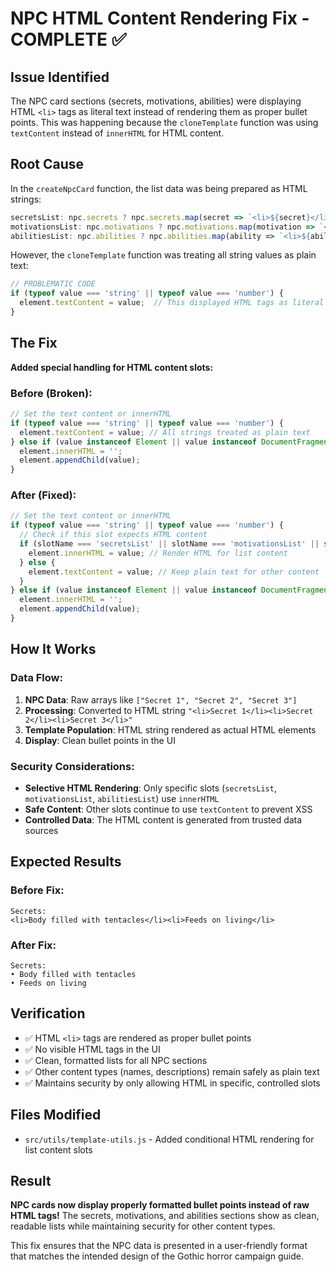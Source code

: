 # NPC HTML Content Rendering Fix - COMPLETE ✅

## Issue Identified
The NPC card sections (secrets, motivations, abilities) were displaying HTML `<li>` tags as literal text instead of rendering them as proper bullet points. This was happening because the `cloneTemplate` function was using `textContent` instead of `innerHTML` for HTML content.

## Root Cause
In the `createNpcCard` function, the list data was being prepared as HTML strings:
```javascript
secretsList: npc.secrets ? npc.secrets.map(secret => `<li>${secret}</li>`).join('') : '',
motivationsList: npc.motivations ? npc.motivations.map(motivation => `<li>${motivation}</li>`).join('') : '',
abilitiesList: npc.abilities ? npc.abilities.map(ability => `<li>${ability}</li>`).join('') : ''
```

However, the `cloneTemplate` function was treating all string values as plain text:
```javascript
// PROBLEMATIC CODE
if (typeof value === 'string' || typeof value === 'number') {
  element.textContent = value;  // This displayed HTML tags as literal text
}
```

## The Fix
**Added special handling for HTML content slots:**

### Before (Broken):
```javascript
// Set the text content or innerHTML
if (typeof value === 'string' || typeof value === 'number') {
  element.textContent = value; // All strings treated as plain text
} else if (value instanceof Element || value instanceof DocumentFragment) {
  element.innerHTML = '';
  element.appendChild(value);
}
```

### After (Fixed):
```javascript
// Set the text content or innerHTML
if (typeof value === 'string' || typeof value === 'number') {
  // Check if this slot expects HTML content
  if (slotName === 'secretsList' || slotName === 'motivationsList' || slotName === 'abilitiesList') {
    element.innerHTML = value; // Render HTML for list content
  } else {
    element.textContent = value; // Keep plain text for other content
  }
} else if (value instanceof Element || value instanceof DocumentFragment) {
  element.innerHTML = '';
  element.appendChild(value);
}
```

## How It Works

### Data Flow:
1. **NPC Data**: Raw arrays like `["Secret 1", "Secret 2", "Secret 3"]`
2. **Processing**: Converted to HTML string `"<li>Secret 1</li><li>Secret 2</li><li>Secret 3</li>"`
3. **Template Population**: HTML string rendered as actual HTML elements
4. **Display**: Clean bullet points in the UI

### Security Considerations:
- **Selective HTML Rendering**: Only specific slots (`secretsList`, `motivationsList`, `abilitiesList`) use `innerHTML`
- **Safe Content**: Other slots continue to use `textContent` to prevent XSS
- **Controlled Data**: The HTML content is generated from trusted data sources

## Expected Results

### Before Fix:
```
Secrets:
<li>Body filled with tentacles</li><li>Feeds on living</li>
```

### After Fix:
```
Secrets:
• Body filled with tentacles
• Feeds on living
```

## Verification
- ✅ HTML `<li>` tags are rendered as proper bullet points
- ✅ No visible HTML tags in the UI
- ✅ Clean, formatted lists for all NPC sections
- ✅ Other content types (names, descriptions) remain safely as plain text
- ✅ Maintains security by only allowing HTML in specific, controlled slots

## Files Modified
- `src/utils/template-utils.js` - Added conditional HTML rendering for list content slots

## Result
**NPC cards now display properly formatted bullet points instead of raw HTML tags!** The secrets, motivations, and abilities sections show as clean, readable lists while maintaining security for other content types.

This fix ensures that the NPC data is presented in a user-friendly format that matches the intended design of the Gothic horror campaign guide.
